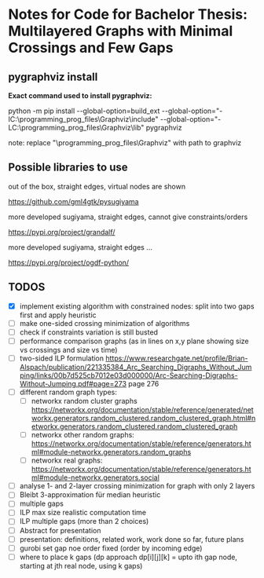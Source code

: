 # Notes for Code for Bachelor Thesis: Multilayered Graphs with Minimal Crossings and Few Gaps

## pygraphviz install

**Exact command used to install pygraphviz:**

python -m pip install --global-option=build_ext --global-option="-IC:\programming_prog_files\Graphviz\include" --global-option="-LC:\programming_prog_files\Graphviz\lib" pygraphviz

note: replace "\programming_prog_files\Graphviz" with path to graphviz

## Possible libraries to use

out of the box, straight edges, virtual nodes are shown

https://github.com/gml4gtk/pysugiyama

more developed sugiyama, straight edges, cannot give constraints/orders

https://pypi.org/project/grandalf/

more developed sugiyama, straight edges ...

https://pypi.org/project/ogdf-python/

## TODOS

- [x] implement existing algorithm with constrained nodes: split into two gaps first and apply heuristic
- [ ] make one-sided crossing minimization of algorithms
- [ ] check if constraints variation is still busted
- [ ] performance comparison graphs (as in lines on x,y plane showing size vs crossings and size vs time)
- [ ] two-sided ILP formulation
      https://www.researchgate.net/profile/Brian-Alspach/publication/221335384_Arc_Searching_Digraphs_Without_Jumping/links/00b7d525cb7012e03d000000/Arc-Searching-Digraphs-Without-Jumping.pdf#page=273
      page 276
- [ ] different random graph types:
  - [ ] networkx random cluster graphs https://networkx.org/documentation/stable/reference/generated/networkx.generators.random_clustered.random_clustered_graph.html#networkx.generators.random_clustered.random_clustered_graph
  - [ ] networkx other random graphs: https://networkx.org/documentation/stable/reference/generators.html#module-networkx.generators.random_graphs
  - [ ] networkx real graphs: https://networkx.org/documentation/stable/reference/generators.html#module-networkx.generators.social
- [ ] analyse 1- and 2-layer crossing minimization for graph with only 2 layers
- [ ] Bleibt 3-approximation für median heuristic
- [ ] multiple gaps
- [ ] ILP max size realistic computation time
- [ ] ILP multiple gaps (more than 2 choices)
- [ ] Abstract for presentation
- [ ] presentation: definitions, related work, work done so far, future plans
- [ ] gurobi set gap noe order fixed (order by incoming edge)
- [ ] where to place k gaps (dp approach dp[i][j][k] = upto ith gap node, starting at jth real node, using k gaps)
